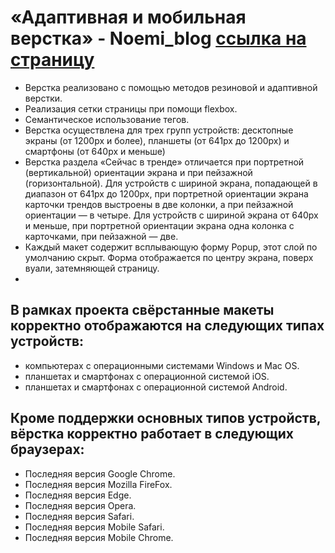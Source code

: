 # «Адаптивная и мобильная верстка» - Noemi_blog [ссылка на страницу](https://nfdmitry.github.io/Noemi_blog/)

- Верстка реализовано с помощью методов резиновой и адаптивной верстки.
- Реализация сетки страницы при помощи flexbox.
- Семантическое использование тегов.
- Верстка осуществлена для трех групп устройств: десктопные экраны (от 1200px и более), планшеты (от 641px до 1200px) и смартфоны (от 640px и меньше)
- Верстка раздела «Сейчас в тренде» отличается при портретной (вертикальной) ориентации экрана и при пейзажной (горизонтальной). Для устройств с шириной экрана, попадающей в диапазон от 641px до 1200px, при портретной ориентации экрана карточки трендов выстроены в две колонки, а при пейзажной ориентации — в четыре. Для устройств с шириной экрана от 640px и меньше, при портретной ориентации экрана одна колонка с карточками, при пейзажной — две.
- Каждый макет содержит всплывающую форму Popup, этот слой по умолчанию скрыт. Форма отображается по центру экрана, поверх вуали, затемняющей страницу.
- 
## В рамках проекта свёрстанные макеты корректно отображаются на следующих типах устройств:
- компьютерах с операционными системами Windows и Mac OS.
- планшетах и смартфонах с операционной системой iOS.
- планшетах и смартфонах с операционной системой Android.

## Кроме поддержки основных типов устройств, вёрстка корректно работает в следующих браузерах:
- Последняя версия Google Chrome.
- Последняя версия Mozilla FireFox.
- Последняя версия Edge.
- Последняя версия Opera.
- Последняя версия Safari.
- Последняя версия Mobile Safari.
- Последняя версия Mobile Chrome.
